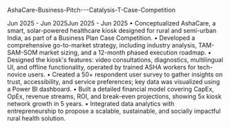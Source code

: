 AshaCare-Business-Pitch---Catalysis-T-Case-Competition

Jun 2025 - Jun 2025Jun 2025 - Jun 2025
• Conceptualized AshaCare, a smart, solar-powered healthcare kiosk designed for rural and semi-urban India, as part of a Business Plan Case Competition.
• Developed a comprehensive go-to-market strategy, including industry analysis, TAM-SAM-SOM market sizing, and a 12-month phased execution roadmap.
• Designed the kiosk's features: video consultations, diagnostics, multilingual Ul, and offline functionality, operated by trained ASHA workers for tech-novice users.
• Created a 50+ respondent user survey to gather insights on trust, accessibility, and service preferences; key data was visualized using a Power BI dashboard.
• Built a detailed financial model covering CapEx, OpEx, revenue streams, ROI, and break-even projections, showing 5x kiosk network growth in 5 years.
• Integrated data analytics with entrepreneurship to propose a scalable, sustainable, and socially impactful rural health solution.
